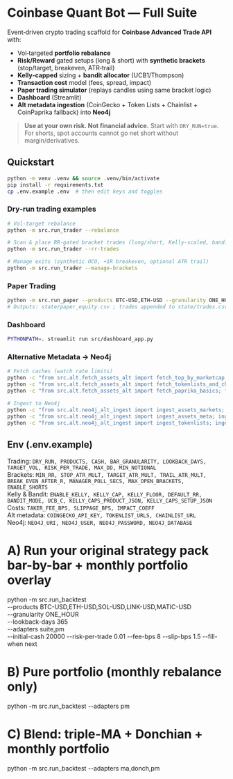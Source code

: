 # Coinbase Quant Bot — Full Suite

Event‑driven crypto trading scaffold for **Coinbase Advanced Trade API** with:
- Vol‑targeted **portfolio rebalance**
- **Risk/Reward** gated setups (long & short) with **synthetic brackets** (stop/target, breakeven, ATR‑trail)
- **Kelly‑capped** sizing + **bandit allocator** (UCB1/Thompson)
- **Transaction cost** model (fees, spread, impact)
- **Paper trading simulator** (replays candles using same bracket logic)
- **Dashboard** (Streamlit)
- **Alt metadata ingestion** (CoinGecko + Token Lists + Chainlist + CoinPaprika fallback) into **Neo4j**

> **Use at your own risk. Not financial advice.** Start with `DRY_RUN=true`. For shorts, spot accounts cannot go net short without margin/derivatives.

## Quickstart
```bash
python -m venv .venv && source .venv/bin/activate
pip install -r requirements.txt
cp .env.example .env  # then edit keys and toggles
```

### Dry‑run trading examples
```bash
# Vol-target rebalance
python -m src.run_trader --rebalance

# Scan & place RR‑gated bracket trades (long/short, Kelly-scaled, bandit-ranked)
python -m src.run_trader --rr-trades

# Manage exits (synthetic OCO, +1R breakeven, optional ATR trail)
python -m src.run_trader --manage-brackets
```

### Paper Trading
```bash
python -m src.run_paper --products BTC-USD,ETH-USD --granularity ONE_HOUR --lookback-days 240   --initial-cash 20000 --risk-per-trade 0.01 --min-rr 2.0
# Outputs: state/paper_equity.csv ; trades appended to state/trades.csv
```

### Dashboard
```bash
PYTHONPATH=. streamlit run src/dashboard_app.py
```

### Alternative Metadata → Neo4j
```bash
# Fetch caches (watch rate limits)
python -c "from src.alt.fetch_assets_alt import fetch_top_by_marketcap, fetch_assets_meta; top=fetch_top_by_marketcap(5000); ids=[r['id'] for r in top]; fetch_assets_meta(ids[:1000])"
python -c "from src.alt.fetch_assets_alt import fetch_tokenlists_and_chains; fetch_tokenlists_and_chains()"
python -c "from src.alt.fetch_assets_alt import fetch_paprika_basics; fetch_paprika_basics()"

# Ingest to Neo4j
python -c "from src.alt.neo4j_alt_ingest import ingest_assets_markets; ingest_assets_markets('data/alt/json/coingecko_markets_top_5000.json')"
python -c "from src.alt.neo4j_alt_ingest import ingest_assets_meta; ingest_assets_meta('data/alt/json/coingecko_assets_meta.json')"
python -c "from src.alt.neo4j_alt_ingest import ingest_tokenlists; ingest_tokenlists('data/alt/json/tokenlists.json')"
```

## Env (.env.example)
Trading: `DRY_RUN, PRODUCTS, CASH, BAR_GRANULARITY, LOOKBACK_DAYS, TARGET_VOL, RISK_PER_TRADE, MAX_DD, MIN_NOTIONAL`  
Brackets: `MIN_RR, STOP_ATR_MULT, TARGET_ATR_MULT, TRAIL_ATR_MULT, BREAK_EVEN_AFTER_R, MANAGER_POLL_SECS, MAX_OPEN_BRACKETS, ENABLE_SHORTS`  
Kelly & Bandit: `ENABLE_KELLY, KELLY_CAP, KELLY_FLOOR, DEFAULT_RR, BANDIT_MODE, UCB_C, KELLY_CAPS_PRODUCT_JSON, KELLY_CAPS_SETUP_JSON`  
Costs: `TAKER_FEE_BPS, SLIPPAGE_BPS, IMPACT_COEFF`  
Alt metadata: `COINGECKO_API_KEY, TOKENLIST_URLS, CHAINLIST_URL`  
Neo4j: `NEO4J_URI, NEO4J_USER, NEO4J_PASSWORD, NEO4J_DATABASE`


# A) Run your original strategy pack bar-by-bar + monthly portfolio overlay
python -m src.run_backtest \
  --products BTC-USD,ETH-USD,SOL-USD,LINK-USD,MATIC-USD \
  --granularity ONE_HOUR \
  --lookback-days 365 \
  --adapters suite,pm \
  --initial-cash 20000 --risk-per-trade 0.01 --fee-bps 8 --slip-bps 1.5 --fill-when next

# B) Pure portfolio (monthly rebalance only)
python -m src.run_backtest --adapters pm

# C) Blend: triple-MA + Donchian + monthly portfolio
python -m src.run_backtest --adapters ma,donch,pm